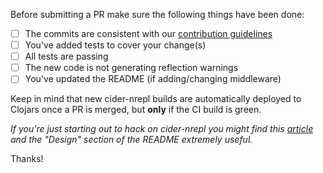 Before submitting a PR make sure the following things have been done:

- [ ] The commits are consistent with our [contribution guidelines](CONTRIBUTING.md)
- [ ] You've added tests to cover your change(s)
- [ ] All tests are passing
- [ ] The new code is not generating reflection warnings
- [ ] You've updated the README (if adding/changing middleware)

Keep in mind that new cider-nrepl builds are automatically deployed to Clojars
once a PR is merged, but **only** if the CI build is green.

*If you're just starting out to hack on cider-nrepl you might find
this [article](https://juxt.pro/blog/posts/nrepl.html) and the
"Design" section of the README extremely useful.*

Thanks!

